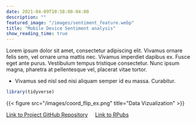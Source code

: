 ```yaml
---
date: 2021-04-09T10:58:08-04:00
description: ""
featured_image: "/images/sentiment_feature.webp"
title: "Mobile Device Sentiment analysis"
show_reading_time: true
---
```


Lorem ipsum dolor sit amet, consectetur adipiscing elit. Vivamus ornare felis sem, vel ornare urna mattis nec. Vivamus imperdiet dapibus ex. Fusce eget ante purus. Vestibulum tempus tristique consectetur. Nunc ipsum magna, pharetra at pellentesque vel, placerat vitae tortor.
- Vivamus sed nisl sed nisi aliquam semper id eu massa. Curabitur.

```r
library(tidyverse)
```

{{< figure src="/images/coord_flip_ex.png" title="Data Vizualization" >}}

[Link to Project GitHub Repository](https://github.com/kpiatti/Mobile-Device-Sentiment-Analysis) &nbsp; &nbsp; [Link to RPubs](https://rpubs.com/kpiatti)
